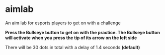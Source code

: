 # aimlab
An aim lab for esports players to get on with a challenge




**Press the Bullseye button to get on with the practice. The Bullseye button will activate when you press the tip of its arrow on the left side**



There will be 30 dots  in total with a delay of 1.4 seconds **(default)**



